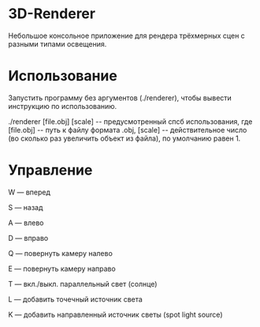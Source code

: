 # 3D-Renderer
Небольшое консольное приложение для рендера трёхмерных сцен с разными типами освещения.
# Использование
Запустить программу без аргументов (./renderer), чтобы вывести инструкцию по использованию.

./renderer [file.obj] [scale] -- предусмотренный спсб использования, где [file.obj] -- путь к файлу формата .obj, [scale] -- действительное число (во сколько раз увеличить объект из файла), по умолчанию равен 1.
# Управление
W — вперед

S — назад

A — влево

D — вправо

Q — повернуть камеру налево

E — повернуть камеру направо

T — вкл./выкл. параллельный свет (солнце)

L — добавить точечный источник света

K — добавить направленный источник светы (spot light source)
